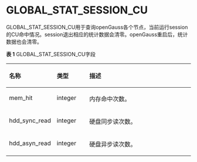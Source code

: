 # GLOBAL\_STAT\_SESSION\_CU<a name="ZH-CN_TOPIC_0245374801"></a>

GLOBAL\_STAT\_SESSION\_CU用于查询openGauss各个节点，当前运行session的CU命中情况。session退出相应的统计数据会清零。openGauss重启后，统计数据也会清零。

**表 1**  GLOBAL\_STAT\_SESSION\_CU字段

<a name="zh-cn_topic_0237122697_table11123018172920"></a>
<table><thead align="left"><tr id="zh-cn_topic_0237122697_row11184918152916"><th class="cellrowborder" valign="top" width="20.45%" id="mcps1.2.4.1.1"><p id="zh-cn_topic_0237122697_p11841183292"><a name="zh-cn_topic_0237122697_p11841183292"></a><a name="zh-cn_topic_0237122697_p11841183292"></a><strong id="zh-cn_topic_0237122697_b418551819292"><a name="zh-cn_topic_0237122697_b418551819292"></a><a name="zh-cn_topic_0237122697_b418551819292"></a>名称</strong></p>
</th>
<th class="cellrowborder" valign="top" width="18.029999999999998%" id="mcps1.2.4.1.2"><p id="zh-cn_topic_0237122697_p11851418112919"><a name="zh-cn_topic_0237122697_p11851418112919"></a><a name="zh-cn_topic_0237122697_p11851418112919"></a><strong id="zh-cn_topic_0237122697_b018571872916"><a name="zh-cn_topic_0237122697_b018571872916"></a><a name="zh-cn_topic_0237122697_b018571872916"></a>类型</strong></p>
</th>
<th class="cellrowborder" valign="top" width="61.519999999999996%" id="mcps1.2.4.1.3"><p id="zh-cn_topic_0237122697_p10185101862916"><a name="zh-cn_topic_0237122697_p10185101862916"></a><a name="zh-cn_topic_0237122697_p10185101862916"></a><strong id="zh-cn_topic_0237122697_b171854189295"><a name="zh-cn_topic_0237122697_b171854189295"></a><a name="zh-cn_topic_0237122697_b171854189295"></a>描述</strong></p>
</th>
</tr>
</thead>
<tbody><tr id="zh-cn_topic_0237122697_row418618185293"><td class="cellrowborder" valign="top" width="20.45%" headers="mcps1.2.4.1.1 "><p id="zh-cn_topic_0237122697_p1718641813294"><a name="zh-cn_topic_0237122697_p1718641813294"></a><a name="zh-cn_topic_0237122697_p1718641813294"></a>mem_hit</p>
</td>
<td class="cellrowborder" valign="top" width="18.029999999999998%" headers="mcps1.2.4.1.2 "><p id="zh-cn_topic_0237122697_p518691822916"><a name="zh-cn_topic_0237122697_p518691822916"></a><a name="zh-cn_topic_0237122697_p518691822916"></a>integer</p>
</td>
<td class="cellrowborder" valign="top" width="61.519999999999996%" headers="mcps1.2.4.1.3 "><p id="zh-cn_topic_0237122697_p418601818299"><a name="zh-cn_topic_0237122697_p418601818299"></a><a name="zh-cn_topic_0237122697_p418601818299"></a>内存命中次数。</p>
</td>
</tr>
<tr id="zh-cn_topic_0237122697_row41867182291"><td class="cellrowborder" valign="top" width="20.45%" headers="mcps1.2.4.1.1 "><p id="zh-cn_topic_0237122697_p151861018152912"><a name="zh-cn_topic_0237122697_p151861018152912"></a><a name="zh-cn_topic_0237122697_p151861018152912"></a>hdd_sync_read</p>
</td>
<td class="cellrowborder" valign="top" width="18.029999999999998%" headers="mcps1.2.4.1.2 "><p id="zh-cn_topic_0237122697_p7187918182914"><a name="zh-cn_topic_0237122697_p7187918182914"></a><a name="zh-cn_topic_0237122697_p7187918182914"></a>integer</p>
</td>
<td class="cellrowborder" valign="top" width="61.519999999999996%" headers="mcps1.2.4.1.3 "><p id="zh-cn_topic_0237122697_p19187141872917"><a name="zh-cn_topic_0237122697_p19187141872917"></a><a name="zh-cn_topic_0237122697_p19187141872917"></a>硬盘同步读次数。</p>
</td>
</tr>
<tr id="zh-cn_topic_0237122697_row1718714189298"><td class="cellrowborder" valign="top" width="20.45%" headers="mcps1.2.4.1.1 "><p id="zh-cn_topic_0237122697_p818701818293"><a name="zh-cn_topic_0237122697_p818701818293"></a><a name="zh-cn_topic_0237122697_p818701818293"></a>hdd_asyn_read</p>
</td>
<td class="cellrowborder" valign="top" width="18.029999999999998%" headers="mcps1.2.4.1.2 "><p id="zh-cn_topic_0237122697_p15187918102911"><a name="zh-cn_topic_0237122697_p15187918102911"></a><a name="zh-cn_topic_0237122697_p15187918102911"></a>integer</p>
</td>
<td class="cellrowborder" valign="top" width="61.519999999999996%" headers="mcps1.2.4.1.3 "><p id="zh-cn_topic_0237122697_p12187118162914"><a name="zh-cn_topic_0237122697_p12187118162914"></a><a name="zh-cn_topic_0237122697_p12187118162914"></a>硬盘异步读次数。</p>
</td>
</tr>
</tbody>
</table>
